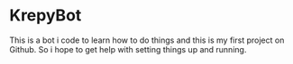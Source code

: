 # KrepyBot

This is a bot i code to learn how to do things and this is my first project on Github. So i hope to get help with setting things up and running.
